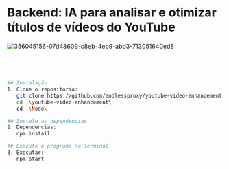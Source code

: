 # Backend: IA para analisar e otimizar títulos de vídeos do YouTube

![356045156-07d48609-c8eb-4eb9-abd3-713051640ed8](https://github.com/user-attachments/assets/68a63fae-42d7-4d66-b780-136d0c3c8c89)

#
<br>

```sh
## Instalação
1. Clone o repositório:
   git clone https://github.com/endlessproxy/youtube-video-enhancement.git
   cd .\youtube-video-enhancement\
   cd .\Node\

## Instale as dependencias
2. Dependencias:
   npm install

## Execute o programa no Terminal
3. Executar:
   npm start
